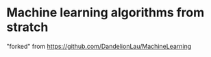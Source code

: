 # Machine learning algorithms from stratch
"forked" from https://github.com/DandelionLau/MachineLearning
